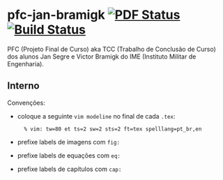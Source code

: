# pfc-jan-bramigk [![PDF Status][badge]][pdf] [![Build Status][status]][travis]

PFC (Projeto Final de Curso) aka TCC (Trabalho de Conclusão de Curso) dos
alunos Jan Segre e Victor Bramigk do IME (Instituto Militar de Engenharia).

## Interno

Convenções:

- coloque a seguinte `vim modeline` no final de cada `.tex`:

        % vim: tw=80 et ts=2 sw=2 sts=2 ft=tex spelllang=pt_br,en

- prefixe labels de imagens com `fig:`
- prefixe labels de equações com `eq:`
- prefixe labels de capítulos com `cap:`


[badge]: https://www.sharelatex.com/github/repos/roboime/pfc-jan-bramigk/builds/latest/badge.svg
[pdf]:   https://www.sharelatex.com/github/repos/roboime/pfc-jan-bramigk/builds/latest/output.pdf
[status]: https://travis-ci.org/roboime/pfc-jan-bramigk.svg
[travis]: https://travis-ci.org/roboime/pfc-jan-bramigk
